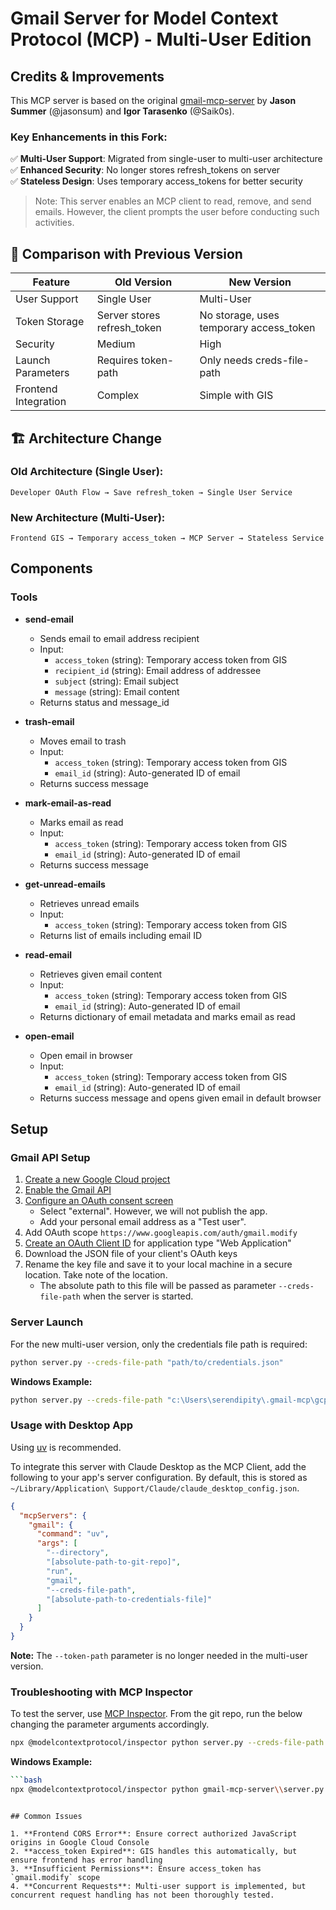 # Gmail Server for Model Context Protocol (MCP) - Multi-User Edition

## Credits & Improvements

This MCP server is based on the original [gmail-mcp-server](https://github.com/jasonsum/gmail-mcp-server) by **Jason Summer** (@jasonsum) and **Igor Tarasenko** (@Saik0s).

### Key Enhancements in this Fork:

✅ **Multi-User Support**: Migrated from single-user to multi-user architecture  
✅ **Enhanced Security**: No longer stores refresh_tokens on server  
✅ **Stateless Design**: Uses temporary access_tokens for better security  

> Note: This server enables an MCP client to read, remove, and send emails. However, the client prompts the user before conducting such activities.


## 🔄 Comparison with Previous Version

| Feature | Old Version | New Version |
|---------|-------------|-------------|
| User Support | Single User | Multi-User |
| Token Storage | Server stores refresh_token | No storage, uses temporary access_token |
| Security | Medium | High |
| Launch Parameters | Requires token-path | Only needs creds-file-path |
| Frontend Integration | Complex | Simple with GIS |

## 🏗️ Architecture Change

### Old Architecture (Single User):
```
Developer OAuth Flow → Save refresh_token → Single User Service
```

### New Architecture (Multi-User):
```
Frontend GIS → Temporary access_token → MCP Server → Stateless Service
```

## Components

### Tools

- **send-email**
  - Sends email to email address recipient 
  - Input:
    - `access_token` (string): Temporary access token from GIS
    - `recipient_id` (string): Email address of addressee
    - `subject` (string): Email subject
    - `message` (string): Email content
  - Returns status and message_id

- **trash-email**
  - Moves email to trash 
  - Input:
    - `access_token` (string): Temporary access token from GIS
    - `email_id` (string): Auto-generated ID of email
  - Returns success message

- **mark-email-as-read**
  - Marks email as read 
  - Input:
    - `access_token` (string): Temporary access token from GIS
    - `email_id` (string): Auto-generated ID of email
  - Returns success message

- **get-unread-emails**
  - Retrieves unread emails 
  - Input:
    - `access_token` (string): Temporary access token from GIS
  - Returns list of emails including email ID

- **read-email**
  - Retrieves given email content
  - Input:
    - `access_token` (string): Temporary access token from GIS
    - `email_id` (string): Auto-generated ID of email
  - Returns dictionary of email metadata and marks email as read

- **open-email**
  - Open email in browser
  - Input:
    - `access_token` (string): Temporary access token from GIS
    - `email_id` (string): Auto-generated ID of email
  - Returns success message and opens given email in default browser

## Setup

### Gmail API Setup

1. [Create a new Google Cloud project](https://console.cloud.google.com/projectcreate)
2. [Enable the Gmail API](https://console.cloud.google.com/workspace-api/products)
3. [Configure an OAuth consent screen](https://console.cloud.google.com/apis/credentials/consent) 
    - Select "external". However, we will not publish the app.
    - Add your personal email address as a "Test user".
4. Add OAuth scope `https://www.googleapis.com/auth/gmail.modify`
5. [Create an OAuth Client ID](https://console.cloud.google.com/apis/credentials/oauthclient) for application type "Web Application"
6. Download the JSON file of your client's OAuth keys
7. Rename the key file and save it to your local machine in a secure location. Take note of the location.
    - The absolute path to this file will be passed as parameter `--creds-file-path` when the server is started.

### Server Launch

For the new multi-user version, only the credentials file path is required:

```bash
python server.py --creds-file-path "path/to/credentials.json"
```

**Windows Example:**
```bash
python server.py --creds-file-path "c:\Users\serendipity\.gmail-mcp\gcp-oauth.keys.json"
```

### Usage with Desktop App

Using [uv](https://docs.astral.sh/uv/) is recommended.

To integrate this server with Claude Desktop as the MCP Client, add the following to your app's server configuration. By default, this is stored as `~/Library/Application\ Support/Claude/claude_desktop_config.json`. 

```json
{
  "mcpServers": {
    "gmail": {
      "command": "uv",
      "args": [
        "--directory",
        "[absolute-path-to-git-repo]",
        "run",
        "gmail",
        "--creds-file-path",
        "[absolute-path-to-credentials-file]"
      ]
    }
  }
}
```

**Note:** The `--token-path` parameter is no longer needed in the multi-user version.

### Troubleshooting with MCP Inspector

To test the server, use [MCP Inspector](https://modelcontextprotocol.io/docs/tools/inspector).
From the git repo, run the below changing the parameter arguments accordingly.

```bash
npx @modelcontextprotocol/inspector python server.py --creds-file-path "path/to/credentials.json"
```

**Windows Example:**
```bash
```bash
npx @modelcontextprotocol/inspector python gmail-mcp-server\\server.py --creds-file-path "c:\\Users\\serendipity\\.gmail-mcp\\gcp-oauth.keys.json"
```
```

## Common Issues

1. **Frontend CORS Error**: Ensure correct authorized JavaScript origins in Google Cloud Console
2. **access_token Expired**: GIS handles this automatically, but ensure frontend has error handling
3. **Insufficient Permissions**: Ensure access_token has `gmail.modify` scope
4. **Concurrent Requests**: Multi-user support is implemented, but concurrent request handling has not been thoroughly tested.